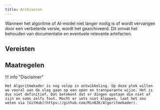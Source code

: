 ```yaml
---
title: Archiveren
---
```


Wanneer het algoritme of AI-model niet langer nodig is of wordt vervangen door een verbeterde versie, wordt het gearchiveerd. Dit omvat het behouden van documentatie en eventuele relevante artefacten.

## Vereisten

<!-- list_vereisten levenscyclus/archiveren -->

## Maatregelen

<!-- list_maatregelen levenscyclus/archiveren -->

!!! info "Disclaimer"

    Het Algoritmekader is nog volop in ontwikkeling. Op deze plek willen we vooral aan de slag gaan op een open en transparante wijze. Het is dus niet definitief. Dat betekent dat er dingen opstaan die niet af zijn en soms zelfs fout. Mocht er iets niet kloppen, laat het ons weten via [GitHub](https://github.com/MinBZK/Algoritmekader).

